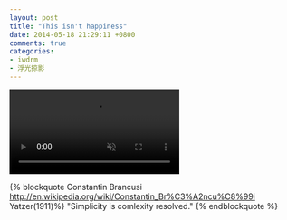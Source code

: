 ```yaml
---
layout: post
title: "This isn't happiness"
date: 2014-05-18 21:29:11 +0800
comments: true
categories:
- iwdrm
- 浮光掠影
---
```


<video playsInline autoplay loop muted>
    <source src="{{ site.static_base }}/downloads/video/movie_clips/false_start.mp4" type="video/mp4">
    <p>Your browser doesn't support this embedded video.</p>
</video>

{% blockquote Constantin Brancusi  http://en.wikipedia.org/wiki/Constantin_Br%C3%A2ncu%C8%99i Yatzer(1911)%}
"Simplicity is comlexity resolved."
{% endblockquote %}


